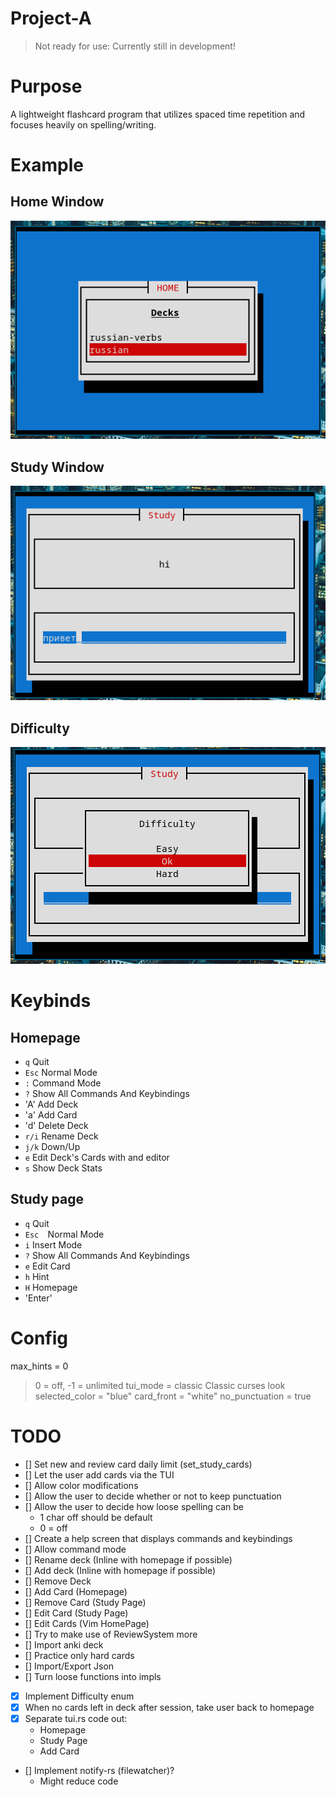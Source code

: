 # Project-A

> Not ready for use: Currently still in development!
# Purpose
A lightweight flashcard program that utilizes spaced time repetition and focuses heavily on spelling/writing.

# Example
## Home Window 
![home window](./assets/home_window.png)
## Study Window
![study window](./assets/study_window.png)
## Difficulty
![difficulty window](./assets/difficulty_window.png)


# Keybinds
## Homepage
- `q`   Quit
- `Esc` Normal Mode
- `:`   Command Mode
- `?`   Show All Commands And Keybindings
- 'A'   Add Deck
- 'a'   Add Card
- 'd'   Delete Deck
- `r/i` Rename Deck
- `j/k` Down/Up
- `e`   Edit Deck's Cards with and editor
- `s`   Show Deck Stats
## Study page
- `q`    Quit
- `Esc  `Normal Mode
- `i`    Insert Mode
- `?`    Show All Commands And Keybindings
- `e`    Edit Card
- `h`    Hint
- `H`    Homepage
- 'Enter'
# Config
max_hints         = 0
> 0 = off, -1 = unlimited
tui_mode          = classic
> Classic curses look
selected_color = "blue"
card_front     = "white"
no_punctuation = true


# TODO 
- [] Set new and review card daily limit (set_study_cards)
- [] Let the user add cards via the TUI
- [] Allow color modifications
- [] Allow the user to decide whether or not to keep punctuation
- [] Allow the user to decide how loose spelling can be
    - 1 char off should be default
    - 0 = off
- [] Create a help screen that displays commands and keybindings
- [] Allow command mode
- [] Rename deck (Inline with homepage if possible)
- [] Add deck (Inline with homepage if possible)
- [] Remove Deck
- [] Add Card (Homepage)
- [] Remove Card (Study Page)
- [] Edit Card (Study Page)
- [] Edit Cards (Vim HomePage)
- [] Try to make use of ReviewSystem more
- [] Import anki deck
- [] Practice only hard cards
- [] Import/Export Json
- [] Turn loose functions into impls
- [x] Implement Difficulty enum
- [x] When no cards left in deck after session, take user back to homepage
- [x] Separate tui.rs code out:
    - Homepage
    - Study Page
    - Add Card
- [] Implement notify-rs (filewatcher)?
    - Might reduce code
